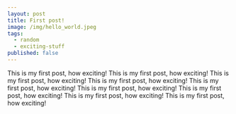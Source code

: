 ```yaml
---
layout: post
title: First post!
image: /img/hello_world.jpeg
tags:
  - random
  - exciting-stuff
published: false
---
```


This is my first post, how exciting! This is my first post, how exciting! This is my first post, how exciting! This is my first post, how exciting! This is my first post, how exciting! This is my first post, how exciting! This is my first post, how exciting! This is my first post, how exciting! This is my first post, how exciting!
